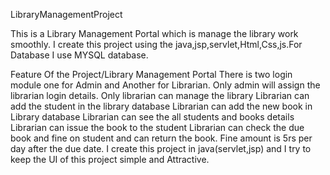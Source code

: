 LibraryManagementProject

This is a Library Management Portal which is manage the library work smoothly. I create this project using the java,jsp,servlet,Html,Css,js.For Database I use MYSQL database.


Feature Of the Project/Library Management Portal
There is two login module one for Admin and Another for Librarian.
Only admin will assign the librarian login details.
Only librarian can manage the library
Librarian can add the student in the library database
Librarian can add the new book in Library database
Librarian can see the all students and books details
Librarian can issue the book to the student
Librarian can check the due book and fine on student and can return the book.
Fine amount is 5rs per day after the due date.
I create this project in java(servlet,jsp) and I try to keep the UI of this project simple and Attractive.
